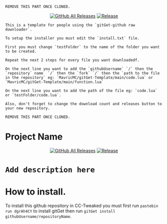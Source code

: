 
```
REMOVE THIS PART ONCE CLONED.
```

<p align="center">
  <a href="https://github.com/MavricMC/gitGet-Template/releases/"><img src="https://img.shields.io/github/downloads/MavricMC/gitGet-Template/total.svg" alt="GitHub All Releases"/></a>
  <a href="https://github.com/MavricMC/gitGet-Template/releases/"><img src="https://img.shields.io/github/release/MavricMC/gitGet-Template.svg" alt="Release"/></a>
</p>

```
This is a template for people using the `gitGet-github raw downloader`.

To setup the installer you must edit the `install.txt` file.

First you must change `testFolder` to the name of the folder you want to be created.

Repeat the next 2 steps for every file you want downloadedf.

On the next line you want to add the `githubUsername` `/` then the `repository` name  `/` then the `fork` `/` then the `path to the file in the repository` eg: `MavricMC/gitGet-Template/main/code.lua` or `MavricMC/gitGet-Template/main/function.lua`

On the next line you want to add the path of the file eg: `code.lua` or `testFolder/code.lua`.

Also, don't forget to change the download count and releases button to your new repository.

REMOVE THIS PART ONCE CLONED.
```
# Project Name

<p align="center">
  <a href="https://github.com/githubUsername/repositoryName/releases/"><img src="https://img.shields.io/github/downloads/githubUsername/repositoryName/total.svg" alt="GitHub All Releases"/></a>
  <a href="https://github.com/githubUsername/repositoryName/releases/"><img src="https://img.shields.io/github/release/githubUsername/repositoryName.svg" alt="Release"/></a>
</p>

# `Add description here`

# How to install.

To install this github repository in CC-Tweaked you must first run `pastebin run dgrAh4CY` to install gitGet then run `gitGet install githubUsername/repositoryName`.
